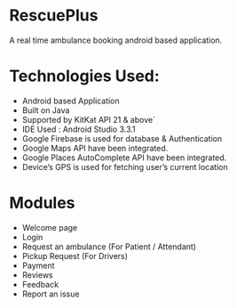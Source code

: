 # RescuePlus
A real time ambulance booking android based application.

# Technologies Used:

- Android based Application 
- Built on Java 
- Supported by KitKat API 21 & above´
- IDE Used : Android Studio 3.3.1
- Google Firebase is used for database & Authentication
- Google Maps API have been integrated.
- Google Places AutoComplete API have been integrated.
- Device’s GPS is used for fetching user’s current location

 
 # Modules
 
- Welcome page
- Login
- Request an ambulance (For Patient / Attendant)
- Pickup Request (For Drivers)
- Payment
- Reviews
- Feedback 
- Report an issue







